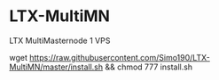 # LTX-MultiMN
LTX MultiMasternode 1 VPS




wget https://raw.githubusercontent.com/Simo190/LTX-MultiMN/master/install.sh && chmod 777 install.sh



